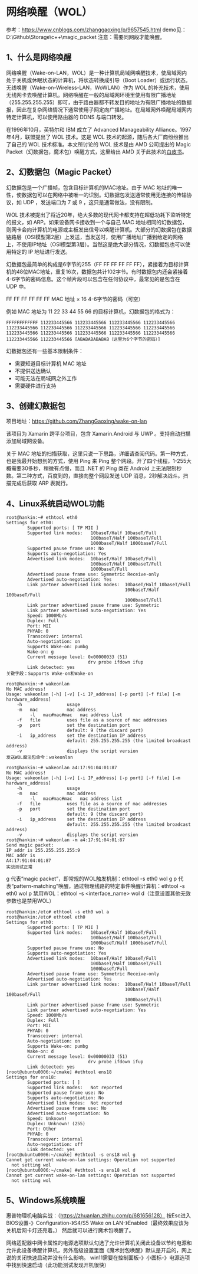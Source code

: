 # 网络唤醒（WOL）
参考：https://www.cnblogs.com/zhanggaoxing/p/9657545.html
demo见：D:\Github\Storage\c++\magic_packet
注意：需要同网段才能唤醒。

## 1、什么是网络唤醒
网络唤醒（Wake-on-LAN，WOL）是一种计算机局域网唤醒技术，使局域网内处于关机或休眠状态的计算机，将状态转换成引导（Boot Loader）或运行状态。无线唤醒（Wake-on-Wireless-LAN，WoWLAN）作为 WOL 的补充技术，使用无线网卡去唤醒计算机。网络唤醒在一般的局域网环境里使用有限广播地址（255.255.255.255）即可，由于路由器都不转发目的地址为有限广播地址的数据报，因此在复杂网络情况下通常使用子网定向广播地址。在局域网外唤醒局域网内特定计算机，可以使用路由器的 DDNS 与端口转发。

在1996年10月，英特尔和 IBM 成立了 Advanced Manageability Alliance。1997年4月，联盟提出了 WOL 技术。这是 WOL 技术的起源，随后各大厂商纷纷推出了自己的 WOL 技术标准。本文所讨论的 WOL 技术是由 AMD 公司提出的 Magic Packet（幻数据包，魔术包）唤醒方式，这里给出 AMD 关于此技术的[白皮书](https://www.amd.com/en/search/documentation/hub.html#sortCriteria=%40amd_release_date%20descending&f-amd_archive_status=Active&f-amd_audience=Technical)。

## 2、幻数据包（Magic Packet）
幻数据包是一个广播帧，包含目标计算机的MAC地址。由于 MAC 地址的唯一性，使数据包可以在网络中被唯一的识别。幻数据包发送通常使用无连接的传输协议，如 UDP ，发送端口为 7 或 9 ，这只是通常做法，没有限制。

WOL 技术被提出了将近20年，绝大多数的现代网卡都支持在超低功耗下监听特定的报文，如 ARP。如果设备网卡接收到一个与自己 MAC 地址相同的幻数据包，则网卡会向计算机的电源或主板发出信号以唤醒计算机。大部分的幻数据包在数据链路层（OSI模型第2层）上发送，当发送时，使用广播地址广播到给定的网络上，不使用IP地址（OSI模型第3层）。当然这是绝大部分情况，幻数据包也可以使用特定的 IP 地址进行发送。

幻数据包最简单的构成是6字节的255（FF FF FF FF FF FF），紧接着为目标计算机的48位MAC地址，重复16次，数据包共计102字节。有时数据包内还会紧接着4-6字节的密码信息。这个帧片段可以包含在任何协议中，最常见的是包含在 UDP 中。

FF FF FF FF FF FF	MAC 地址 × 16	4-6字节的密码（可空）

例如 MAC 地址为 11 22 33 44 55 66 的目标计算机，幻数据包的格式为：
```
FFFFFFFFFFFF 112233445566 112233445566 112233445566 112233445566 112233445566 112233445566 112233445566 112233445566 112233445566 112233445566 112233445566 112233445566 112233445566 112233445566 112233445566 112233445566 [ABABABABABAB（这里为6个字节的密码）]
```

幻数据包还有一些基本限制条件：
- 需要知道目标计算机 MAC 地址
- 不提供送达确认
- 可能无法在局域网之外工作
- 需要硬件进行支持

## 3、创建幻数据包
项目地址：https://github.com/ZhangGaoxing/wake-on-lan

该项目为 Xamarin 跨平台项目，包含 Xamarin.Android 与 UWP 。支持自动扫描添加局域网设备。

关于 MAC 地址的扫描获取，这里只说一下思路，详细请查阅代码。第一种方式，也是我最开始想到的方式，使用 Ping 来 Ping 整个网段。开了四个线程，1-255大概需要30多秒，稍微有点慢，而且 .NET 的 Ping 类在 Android 上无法限制秒数。第二种方式，百度到的，直接向整个网段发送 UDP 消息，2秒解决战斗。扫描完成后获取 ARP 表就行。

## 4、Linux系统启动WOL功能
```
root@hankin:~# ethtool eth0
Settings for eth0:
        Supported ports: [ TP MII ]
        Supported link modes:   10baseT/Half 10baseT/Full
                                100baseT/Half 100baseT/Full
                                1000baseT/Half 1000baseT/Full
        Supported pause frame use: No
        Supports auto-negotiation: Yes
        Advertised link modes:  10baseT/Half 10baseT/Full
                                100baseT/Half 100baseT/Full
                                1000baseT/Full
        Advertised pause frame use: Symmetric Receive-only
        Advertised auto-negotiation: Yes
        Link partner advertised link modes:  10baseT/Half 10baseT/Full
                                             100baseT/Half 100baseT/Full
                                             1000baseT/Full
        Link partner advertised pause frame use: Symmetric
        Link partner advertised auto-negotiation: Yes
        Speed: 1000Mb/s
        Duplex: Full
        Port: MII
        PHYAD: 0
        Transceiver: internal
        Auto-negotiation: on
        Supports Wake-on: pumbg
        Wake-on: g
        Current message level: 0x00000033 (51)
                               drv probe ifdown ifup
        Link detected: yes
关键字段：Supports Wake-on和Wake-on

root@hankin:~# wakeonlan
No MAC address!
Usage: wakeonlan [-h] [-v] [-i IP_address] [-p port] [-f file] [-m hardware_address]
    -h                 usage
    -m   mac           mac address
         -l   mac#mac#mac   mac address list
    -f   file          uses file as a source of mac addresses
    -p   port          set the destination port
                       default: 9 (the discard port)
    -i   ip_address    set the destination IP address
                       default: 255.255.255.255 (the limited broadcast address)
    -v                 displays the script version
发送WOL魔法包命令：wakeonlan

root@hankin:~# wakeonlan a4:17:91:04:01:87
No MAC address!
Usage: wakeonlan [-h] [-v] [-i IP_address] [-p port] [-f file] [-m hardware_address]
    -h                 usage
    -m   mac           mac address
         -l   mac#mac#mac   mac address list
    -f   file          uses file as a source of mac addresses
    -p   port          set the destination port
                       default: 9 (the discard port)
    -i   ip_address    set the destination IP address
                       default: 255.255.255.255 (the limited broadcast address)
    -v                 displays the script version
root@hankin:~# wakeonlan -m a4:17:91:04:01:87
Send magic packet:
IP addr is 255.255.255.255:9
MAC addr is
A4:17:91:04:01:87
实战测试正常
```

g 代表“magic packet”，即常规的WOL触发机制：ethtool -s eth0 wol g
p 代表“pattern-matching”唤醒，通过物理线路的特定事件唤醒计算机：ethtool -s eth0 wol p
禁用WOL：ethtool -s <interface_name> wol d（注意设置其他无效参数也是禁用WOL）
```
root@hankin:/etc# ethtool -s eth0 wol a
root@hankin:/etc# ethtool eth0
Settings for eth0:
        Supported ports: [ TP MII ]
        Supported link modes:   10baseT/Half 10baseT/Full
                                100baseT/Half 100baseT/Full
                                1000baseT/Half 1000baseT/Full
        Supported pause frame use: No
        Supports auto-negotiation: Yes
        Advertised link modes:  10baseT/Half 10baseT/Full
                                100baseT/Half 100baseT/Full
                                1000baseT/Full
        Advertised pause frame use: Symmetric Receive-only
        Advertised auto-negotiation: Yes
        Link partner advertised link modes:  10baseT/Half 10baseT/Full
                                             100baseT/Half 100baseT/Full
                                             1000baseT/Full
        Link partner advertised pause frame use: Symmetric
        Link partner advertised auto-negotiation: Yes
        Speed: 1000Mb/s
        Duplex: Full
        Port: MII
        PHYAD: 0
        Transceiver: internal
        Auto-negotiation: on
        Supports Wake-on: pumbg
        Wake-on: d
        Current message level: 0x00000033 (51)
                               drv probe ifdown ifup
        Link detected: yes
[root@ubuntu0006:~/cmake] #ethtool ens18
Settings for ens18:
        Supported ports: [ ]
        Supported link modes:   Not reported
        Supported pause frame use: No
        Supports auto-negotiation: No
        Advertised link modes:  Not reported
        Advertised pause frame use: No
        Advertised auto-negotiation: No
        Speed: Unknown!
        Duplex: Unknown! (255)
        Port: Other
        PHYAD: 0
        Transceiver: internal
        Auto-negotiation: off
        Link detected: yes
[root@ubuntu0006:~/cmake] #ethtool -s ens18 wol g
Cannot get current wake-on-lan settings: Operation not supported
  not setting wol
[root@ubuntu0006:~/cmake] #ethtool -s ens18 wol d
Cannot get current wake-on-lan settings: Operation not supported
  not setting wol
```

## 5、Windows系统唤醒
惠普物理机电脑实战：（https://zhuanlan.zhihu.com/p/681656128）
按Esc进入BIOS设置-》Configuration-》S4/S5 Wake on LAN-》Enabled（最终效果应该为关机后网卡灯还亮着。）
然后就可以进行魔术包唤醒了。

网络适配器中网卡属性的电源选项默认勾选了允许计算机关闭此设备以节约电源和允许此设备唤醒计算机，另外高级设置里面《魔术封包唤醒》默认是开启的，网上说的关闭快速启动并没有什么影响。
win11需要在控制面板-》小图标-》电源选项中找到快速启动（此功能测试发现开机很快）
